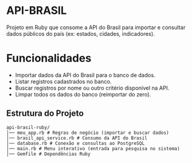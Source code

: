 # API-BRASIL

Projeto em Ruby que consome a API do Brasil para importar e consultar dados públicos do país (ex: estados, cidades, indicadores).

# Funcionalidades

- Importar dados da API do Brasil para o banco de dados.
- Listar registros cadastrados no banco.
- Buscar registros por nome ou outro critério disponível na API.
- Limpar todos os dados do banco (reimportar do zero).

## Estrutura do Projeto
```
api-brasil-ruby/
│── meu_app.rb # Regras de negócio (importar e buscar dados)
│── brasil_api_service.rb # Consumo da API do Brasil
│── database.rb # Conexão e consultas ao PostgreSQL
│── main.rb # Menu interativo (entrada para pesquisa no sistema)
│── Gemfile # Dependências Ruby
```
